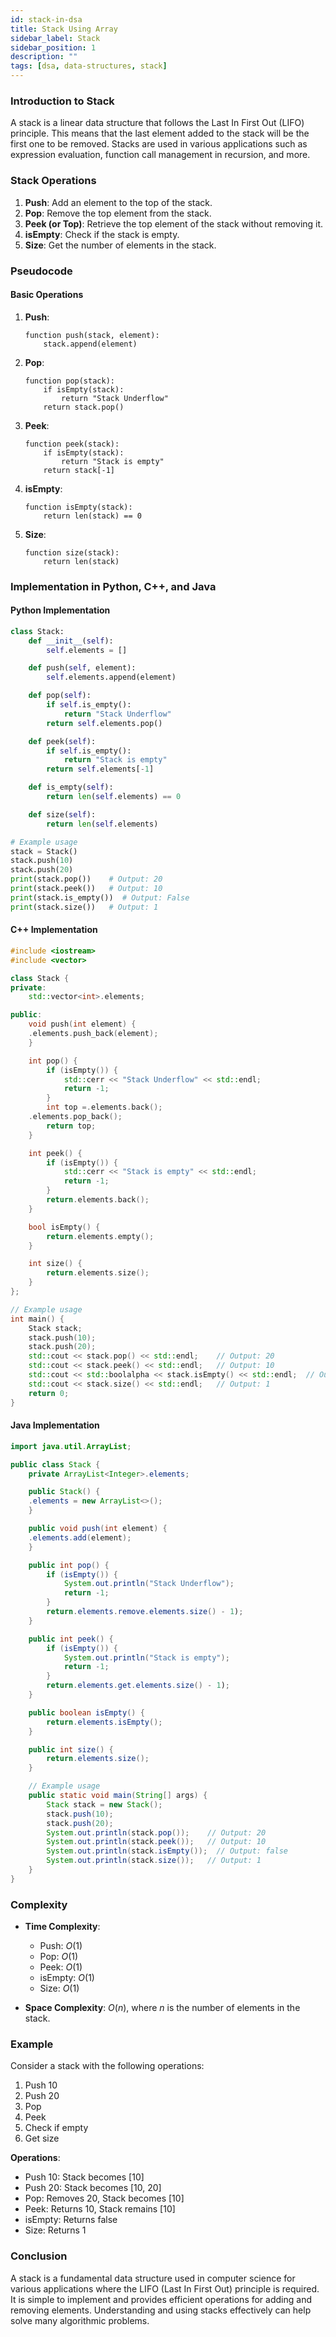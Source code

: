 ```yaml
---
id: stack-in-dsa
title: Stack Using Array
sidebar_label: Stack
sidebar_position: 1
description: ""
tags: [dsa, data-structures, stack]
---
```


### Introduction to Stack

A stack is a linear data structure that follows the Last In First Out (LIFO) principle. This means that the last element added to the stack will be the first one to be removed. Stacks are used in various applications such as expression evaluation, function call management in recursion, and more.

### Stack Operations

1. **Push**: Add an element to the top of the stack.
2. **Pop**: Remove the top element from the stack.
3. **Peek (or Top)**: Retrieve the top element of the stack without removing it.
4. **isEmpty**: Check if the stack is empty.
5. **Size**: Get the number of elements in the stack.

### Pseudocode

#### Basic Operations

1. **Push**:

   ```text
   function push(stack, element):
       stack.append(element)
   ```

2. **Pop**:

   ```text
   function pop(stack):
       if isEmpty(stack):
           return "Stack Underflow"
       return stack.pop()
   ```

3. **Peek**:

   ```text
   function peek(stack):
       if isEmpty(stack):
           return "Stack is empty"
       return stack[-1]
   ```

4. **isEmpty**:

   ```text
   function isEmpty(stack):
       return len(stack) == 0
   ```

5. **Size**:
   ```text
   function size(stack):
       return len(stack)
   ```

### Implementation in Python, C++, and Java

#### Python Implementation

```python
class Stack:
    def __init__(self):
        self.elements = []

    def push(self, element):
        self.elements.append(element)

    def pop(self):
        if self.is_empty():
            return "Stack Underflow"
        return self.elements.pop()

    def peek(self):
        if self.is_empty():
            return "Stack is empty"
        return self.elements[-1]

    def is_empty(self):
        return len(self.elements) == 0

    def size(self):
        return len(self.elements)

# Example usage
stack = Stack()
stack.push(10)
stack.push(20)
print(stack.pop())    # Output: 20
print(stack.peek())   # Output: 10
print(stack.is_empty())  # Output: False
print(stack.size())   # Output: 1
```

#### C++ Implementation

```cpp
#include <iostream>
#include <vector>

class Stack {
private:
    std::vector<int>.elements;

public:
    void push(int element) {
    .elements.push_back(element);
    }

    int pop() {
        if (isEmpty()) {
            std::cerr << "Stack Underflow" << std::endl;
            return -1;
        }
        int top =.elements.back();
    .elements.pop_back();
        return top;
    }

    int peek() {
        if (isEmpty()) {
            std::cerr << "Stack is empty" << std::endl;
            return -1;
        }
        return.elements.back();
    }

    bool isEmpty() {
        return.elements.empty();
    }

    int size() {
        return.elements.size();
    }
};

// Example usage
int main() {
    Stack stack;
    stack.push(10);
    stack.push(20);
    std::cout << stack.pop() << std::endl;    // Output: 20
    std::cout << stack.peek() << std::endl;   // Output: 10
    std::cout << std::boolalpha << stack.isEmpty() << std::endl;  // Output: false
    std::cout << stack.size() << std::endl;   // Output: 1
    return 0;
}
```

#### Java Implementation

```java
import java.util.ArrayList;

public class Stack {
    private ArrayList<Integer>.elements;

    public Stack() {
    .elements = new ArrayList<>();
    }

    public void push(int element) {
    .elements.add(element);
    }

    public int pop() {
        if (isEmpty()) {
            System.out.println("Stack Underflow");
            return -1;
        }
        return.elements.remove.elements.size() - 1);
    }

    public int peek() {
        if (isEmpty()) {
            System.out.println("Stack is empty");
            return -1;
        }
        return.elements.get.elements.size() - 1);
    }

    public boolean isEmpty() {
        return.elements.isEmpty();
    }

    public int size() {
        return.elements.size();
    }

    // Example usage
    public static void main(String[] args) {
        Stack stack = new Stack();
        stack.push(10);
        stack.push(20);
        System.out.println(stack.pop());    // Output: 20
        System.out.println(stack.peek());   // Output: 10
        System.out.println(stack.isEmpty());  // Output: false
        System.out.println(stack.size());   // Output: 1
    }
}
```

### Complexity

- **Time Complexity**:

  - Push: $O(1)$
  - Pop: $O(1)$
  - Peek: $O(1)$
  - isEmpty: $O(1)$
  - Size: $O(1)$

- **Space Complexity**: $O(n)$, where $n$ is the number of elements in the stack.

### Example

Consider a stack with the following operations:

1. Push 10
2. Push 20
3. Pop
4. Peek
5. Check if empty
6. Get size

**Operations**:

- Push 10: Stack becomes [10]
- Push 20: Stack becomes [10, 20]
- Pop: Removes 20, Stack becomes [10]
- Peek: Returns 10, Stack remains [10]
- isEmpty: Returns false
- Size: Returns 1

### Conclusion

A stack is a fundamental data structure used in computer science for various applications where the LIFO (Last In First Out) principle is required. It is simple to implement and provides efficient operations for adding and removing elements. Understanding and using stacks effectively can help solve many algorithmic problems.
